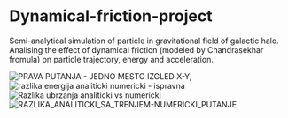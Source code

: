 # Dynamical-friction-project
Semi-analytical simulation of particle in gravitational field of galactic halo. Analising the effect of dynamical friction (modeled by Chandrasekhar fromula) on particle trajectory, energy and acceleration.

![PRAVA PUTANJA - JEDNO MESTO IZGLED X-Y, ](https://user-images.githubusercontent.com/32821985/93637637-31bd9300-f9f6-11ea-8662-9a3f7eb9718f.png)
![razlika energija analiticki numericki - ispravna](https://user-images.githubusercontent.com/32821985/93637641-32562980-f9f6-11ea-8efb-937737730742.png)
![Razlika ubrzanja analiticki vs numericki](https://user-images.githubusercontent.com/32821985/93637642-32562980-f9f6-11ea-91f4-dd5e8982def6.png)
![RAZLIKA_ANALITICKI_SA_TRENJEM-NUMERICKI_PUTANJE](https://user-images.githubusercontent.com/32821985/93637645-32562980-f9f6-11ea-8be9-ad20720b8c05.png)
